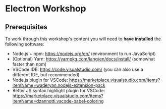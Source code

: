 # Electron Workshop

## Prerequisites

To work through this workshop's content you will need to **have installed** the following software:

* Node.js + npm: https://nodejs.org/en/ (environment to run JavaScript)
* (Optional) Yarn: https://yarnpkg.com/lang/en/docs/install/ (somewhat faster than npm)
* VSCode IDE: https://code.visualstudio.com/ (you can also use a different IDE, but recommended)
* Node.js plugin for VSCode: https://marketplace.visualstudio.com/items?itemName=waderyan.nodejs-extension-pack
* Better JS syntax highlight plugin for VSCode: https://marketplace.visualstudio.com/items?itemName=dzannotti.vscode-babel-coloring

